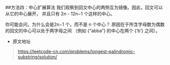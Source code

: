##方法四：中心扩展算法
我们观察到回文中心的两侧互为镜像。因此，回文可以从它的中心展开，
并且只有 2n - 12n−1 个这样的中心。

你可能会问，为什么会是2n−1 个，而不是 n 个中心？
原因在于所含字母数为偶数的回文的中心可以处于两字母之间
（例如 {“abba”} 的中心在两个 {‘b’} 之间）。

- 原文地址
>https://leetcode-cn.com/problems/longest-palindromic-substring/solution/